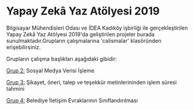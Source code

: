 # Yapay Zekâ Yaz Atölyesi 2019
Bilgisayar Mühendisleri Odası ve İDEA Kadıköy işbirliği ile gerçekleştirilen Yapay Zekâ Yaz Atölyesi 2019'da geliştirilen projeler burada sunulmaktadır.Grupların çalışmalarına 'calismalar' klasöründen erişebilirsiniz.

Grupların çalışma başlıkları aşağıdaki gibidir:

[Grup 2:](https://github.com/Yapay-Zeka-Yaz-Atolyesi/2019/blob/master/calismalar/grup2.ipynb) Sosyal Medya Verisi İşleme

[Grup 3:](https://github.com/Yapay-Zeka-Yaz-Atolyesi/2019/blob/master/calismalar/grup3.ipynb) Şikayet, öneri, talep ve teşekkür metinlerininden işlem süresi tahmini

[Grup 4:](https://github.com/Yapay-Zeka-Yaz-Atolyesi/2019/blob/master/calismalar/grup4.ipynb) Belediye İletişim Evraklarının Sınıflandırılması
